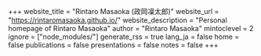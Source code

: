 <!--
Add here global page variables to use throughout your website.
-->
+++
website_title = "Rintaro Masaoka (政岡凜太郎)"
website_url = "https://rintaromasaoka.github.io/"
website_description = "Personal homepage of Rintaro Masaoka"
author = "Rintaro Masaoka"
mintoclevel = 2
ignore = ["node_modules/"]
generate_rss = true
lang_ja = false
home = false
publications = false
presentations = false
notes = false
+++

<!--
Add here global latex commands to use throughout your pages.
-->
